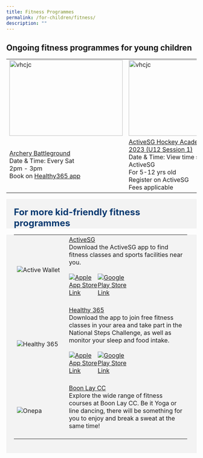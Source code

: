 ```yaml
---
title: Fitness Programmes
permalink: /for-children/fitness/
description: ""
---
```

## Ongoing fitness programmes for young children

<table>
	<tbody><tr>
		<td><img style="height:200px;width:300px" alt="vhcjc" src="https://www.littledayout.com/wp-content/uploads/01-salt-and-light-archery.jpg"></td>
		<td><img style="height:200px;width:300px" alt="vhcjc" src="https://s3-ap-southeast-1.amazonaws.com/mmsproduction/program/s/1715838409648b2a0eeff8a.jpg"></td>
		<td><img style="height:200px;width:300px" alt="vhcjc" src="https://www.activesgcircle.gov.sg/hs-fs/hubfs/ActiveSG%20Circle%202023Theme/images/ActiveSG%20Academies%20and%20Clubs%20Logo%20(Solid%20Colour)%5B8647%5D.png?width=2000&amp;name=ActiveSG%20Academies%20and%20Clubs%20Logo%20(Solid%20Colour)%5B8647%5D.png"></td>
	</tr>
	<tr>
		<td><a href="https://www.healthhub.sg/programmes/197/healthyliving">Archery Battleground</a><br>Date &amp; Time: Every Sat <br>2pm - 3pm<br>Book on <a href="https://www.healthhub.sg/programmes/197/healthyliving" target="_blank">Healthy365 app</a><br></td>
		<td><a href="https://members.myactivesg.com/programmes/view/program/51399/venue/1043">ActiveSG Hockey Academy Season 3 2023 (U12 Session 1)</a><br>Date &amp; Time: View time slots on ActiveSG <br>For 5-12 yrs old<br>Register on ActiveSG<br>Fees applicable<br></td>
		<td><a href="https://members.myactivesg.com/programmes/view/program/51401/venue/1043">ActiveSG Academies &amp; Clubs</a><br>Sports programmes to help develop your child’s character through fitness. <br>View <a href="https://www.activesgcircle.gov.sg/academies-clubs">site</a> for availability in Boon Lay<br>Fees applicable<br>	</td></tr>
<tr>
	</tr>			
</tbody></table><p></p>
	
<div class="row" style="font-size:24px; font-weight: 700; color: #063970; background-color: #f3f3f3; padding: 20px 0px 0px 20px;">For more kid-friendly fitness programmes</div>
<div class="row" style="font-size:18px ;background-color: #f3f3f3; padding: 0px 25px 0px 20px;">
	<table style="width:100%">
  <tbody><tr>
    <td style="width:30%">
      <img src="https://s3-ap-southeast-1.amazonaws.com/mmsproduction/program/s/ActiveSG.jpg" alt="Active Wallet">
    </td>	
    <td style="width:70%">
      	<a href="https://www.myactivesg.com/About-ActiveSG/myActiveSG-App" target="_blank">ActiveSG</a>
   <br>
	Download the ActiveSG app to find fitness classes and sports facilities near you. <br>
	<br>
<div style="width:50%;display:flex;flex-wrap:wrap;">
         <div style="flex:50%"><a href="https://apps.apple.com/sg/app/activesg/id827595244" target="_blanket"><img alt="Apple App Store Link" src="https://d33wubrfki0l68.cloudfront.net/769d2c164a70c4400654f300f4f36f94ce152f0c/c170e/images/community/appstoreicon/apple-store.png"></a>
          </div>
          <div style="flex:50%;"><a href="https://play.google.com/store/apps/details?id=com.iapps.ssc" target="_blanket"><img alt="Google Play Store Link" src="https://d33wubrfki0l68.cloudfront.net/d4fb6ada6a348985c0e527742be609958e91db35/f4002/images/community/appstoreicon/google-play.png"></a>
          </div>
      </div>  
    <br></td>
  </tr>
		
<tr>
		 <td style="width:30%">
      <img src="https://play-lh.googleusercontent.com/PpfJTn4mU_d_r3zFGeF1hOs22uYKHry6QFLC9PqefEpfVcQyH17EfeBA86-iPTC-U-o" alt="Healthy 365">
    </td>	
    <td style="width:70%">
      	<a href="https://hpb.gov.sg/healthy-living/healthy-365" target="_blank">Healthy 365</a>
   <br>
	Download the app to join free fitness classes in your area and take part in the National Steps Challenge, as well as monitor your sleep and food intake.<br>
	<br>
<div style="width:50%;display:flex;flex-wrap:wrap;">
         <div style="flex:50%"><a href="https://apps.apple.com/sg/app/healthy-365/id1040202154" target="_blanket"><img alt="Apple App Store Link" src="https://d33wubrfki0l68.cloudfront.net/769d2c164a70c4400654f300f4f36f94ce152f0c/c170e/images/community/appstoreicon/apple-store.png"></a>
          </div>
          <div style="flex:50%;"><a href="https://play.google.com/store/apps/details?id=sg.gov.hpb.healthy365" target="_blanket"><img alt="Google Play Store Link" src="https://d33wubrfki0l68.cloudfront.net/d4fb6ada6a348985c0e527742be609958e91db35/f4002/images/community/appstoreicon/google-play.png"></a>
          </div>
      </div>  
    <br></td>
  </tr>
		
		
<tr>
    <td style="width:30%">
      <img src="https://www.pa.gov.sg/images/Our%20Network/Community%20Club/onepalogo.jpg" alt="Onepa">
    </td>	
    <td style="width:70%">
      	<a href="https://www.onepa.gov.sg/cc/boon-lay-cc" target="_blank">Boon Lay CC</a>
   <br>
	Explore the wide range of fitness courses at Boon Lay CC. Be it Yoga or line dancing, there will be something for you to enjoy and break a sweat at the same time! <br>
	<br></td>
</tr>
</tbody></table>
<br>
</div>